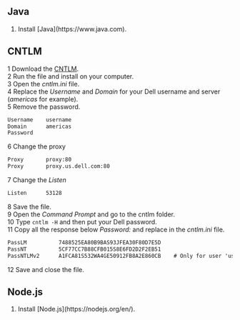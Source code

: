 ## Java
<ol>
    <li>Install [Java](https://www.java.com).</li>
</ol>

## CNTLM
1 Download the [CNTLM](http://cntlm.sourceforge.net/).<br>
2 Run the file and install on your computer.<br>
3 Open the *cntlm.ini* file.<br>
4 Replace the *Username* and *Domain* for your Dell username and server (*americas* for example).<br>
5 Remove the password.

```txt
Username	username
Domain		americas
Password	
```

6 Change the proxy

```txt
Proxy		proxy:80
Proxy		proxy.us.dell.com:80
```

7 Change the *Listen*

```txt
Listen		53128
```

8 Save the file.<br>
9 Open the *Command Prompt* and go to the cntlm folder.<br>
10 Type `cntlm -H` and then put your Dell password.<br>
11 Copy all the response below *Password:* and replace in the *cntlm.ini* file.

```txt
PassLM          7488525EA80B9BAS93JFEA30F80D7E5D
PassNT          5CF77CC7B88CFB015S8E6FD2D2F2EB51
PassNTLMv2      A1FCA81S532WA4GE50912FB8A2E860CB    # Only for user 'username', domain 'americas'
```

12 Save and close the file.

## Node.js
<ol>
    <li>Install [Node.js](https://nodejs.org/en/).</li>
</ol>